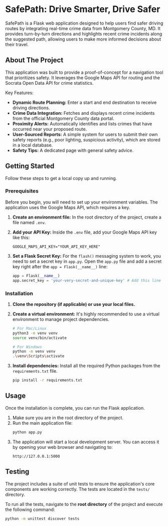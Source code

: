 # SafePath: Drive Smarter, Drive Safer

SafePath is a Flask web application designed to help users find safer driving routes by integrating real-time crime data from Montgomery County, MD. It provides turn-by-turn directions and highlights recent crime incidents along the suggested path, allowing users to make more informed decisions about their travel.

## About The Project

This application was built to provide a proof-of-concept for a navigation tool that prioritizes safety. It leverages the Google Maps API for routing and the Socrata Open Data API for crime statistics.

Key Features:
* **Dynamic Route Planning:** Enter a start and end destination to receive driving directions.
* **Crime Data Integration:** Fetches and displays recent crime incidents from the official Montgomery County data portal.
* **Proximity Alerts:** Automatically identifies and lists crimes that have occurred near your proposed route.
* **User-Sourced Reports:** A simple system for users to submit their own safety reports (e.g., poor lighting, suspicious activity), which are stored in a local database.
* **Safety Tips:** A dedicated page with general safety advice.

## Getting Started

Follow these steps to get a local copy up and running.

### Prerequisites

Before you begin, you will need to set up your environment variables. The application uses the Google Maps API, which requires a key.

1.  **Create an environment file:**
    In the root directory of the project, create a file named `.env`.

2.  **Add your API Key:**
    Inside the `.env` file, add your Google Maps API key like this:
    ```
    GOOGLE_MAPS_API_KEY="YOUR_API_KEY_HERE"
    ```

3.  **Set a Flask Secret Key:**
    For the `flash()` messaging system to work, you need to set a secret key in `app.py`. Open the `app.py` file and add a secret key right after the `app = Flask(__name__)` line:
    ```python
    app = Flask(__name__)
    app.secret_key = 'your-very-secret-and-unique-key' # Add this line
    ```

### Installation

1.  **Clone the repository (if applicable) or use your local files.**

2.  **Create a virtual environment:**
    It's highly recommended to use a virtual environment to manage project dependencies.
    ```bash
    # For Mac/Linux
    python3 -m venv venv
    source venv/bin/activate

    # For Windows
    python -m venv venv
    .\venv\Scripts\activate
    ```

3.  **Install dependencies:**
    Install all the required Python packages from the `requirements.txt` file.
    ```bash
    pip install -r requirements.txt
    ```

## Usage

Once the installation is complete, you can run the Flask application.

1.  Make sure you are in the root directory of the project.
2.  Run the main application file:
    ```bash
    python app.py
    ```
3.  The application will start a local development server. You can access it by opening your web browser and navigating to:
    ```
    http://127.0.0.1:5000
    ```

## Testing

The project includes a suite of unit tests to ensure the application's core components are working correctly. The tests are located in the `tests/` directory.

To run all the tests, navigate to the **root directory** of the project and execute the following command:

```bash
python -m unittest discover tests